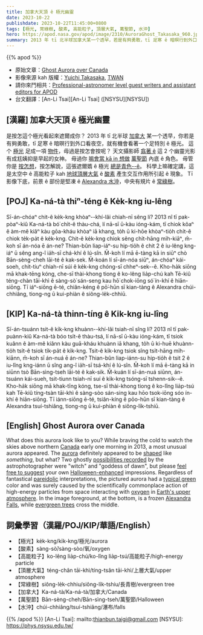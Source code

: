 ```yaml
---
title: 加拿大天頂 ê 極光幽靈
date: 2023-10-22
publishdate: 2023-10-22T11:45:00+0800
tags: [極光, 常綠樹, 酸素, 高能粒子, 頂層大氣, 萬聖節, 水沖]
hero: https://apod.nasa.gov/apod/image/2310/AuroraGhost_Takasaka_960.jpg
summary: 2013 年 tī 北半球加拿大某一个透早，若是有夠勇敢，tī 足寒 ê 暗暝行到外口看夜空，就有機會看著一个足特別 ê 極光。
---
```


{{% apod %}}

- 原始文章：[Ghost Aurora over Canada](https://apod.nasa.gov/apod/ap231022.html)
- 影像來源 kah 版權：[Yuichi Takasaka](http://www.blue-moon.ca/contact.html), [TWAN](https://twanight.org/profile/yuichi-takasaka/)
- 請你來鬥相共：[Professional-astronomer level guest writers and assistant editors for APOD](https://asterisk.apod.com/viewtopic.php?t=43388)
- 台文翻譯：[An-Li Tsai][An-Li Tsai] ([NSYSU][NSYSU])

## [漢羅] 加拿大天頂 ê 極光幽靈
是按怎這个極光看起來遮爾成你？
2013 年 tī 北半球 [加拿大][Canada] 某一个透早，你若是有夠勇敢，tī 足寒 ê 暗暝行到外口看夜空，就有機會看著一个足特別 ê 極光。
這个 [極光][aurora] 足成一項 [物件][shaped]，毋過是按怎會按呢？
天文攝影師 [翕著 ê][possibilities recorded] 這 2 个幽靈光影有成尪姨抑是早起的女神。
毋過你 [嘛會當 kā in 想做][feel free to suggest] [萬聖節][Halloween-enhanced] 內底 ê 角色。
毋管你是 [按怎想][pareidolic]，按怎解說，這張遮爾媠 ê 極光 [總是青色--ê][typical green]。
科學上嘛確定講，這是太空中 ê 高能粒子 kah [地球頂層大氣][Earth's upper atmosphere] ê [酸素][oxygen] 產生交互作用所引起 ê 現象。
Tī 影像下底，前景 ê 部份是堅凍 ê [Alexandra 水沖][Alexandra Falls]，中央有規片 ê [常綠樹][evergreen trees]。

## [POJ] Ka-ná-tà thiⁿ-téng ê Ke̍k-kng iu-lêng
Sī-án-chóaⁿ chit-ê ke̍k-kng khòaⁿ--khí-lâi chiah-nī sêng lí?
2013 nî tī pak-pòaⁿ-kiû Ka-ná-tà bó͘ chi̍t-ê thàu-chá, lí nā-sī ū-kàu ióng-kám, tī chiok kôaⁿ ê àm-mê kiâⁿ kàu gōa-kháu khòaⁿ iā khang, to̍h ū ki-hōe khòaⁿ-tio̍h chi̍t-ê chiok te̍k-pa̍t ê ke̍k-kng.
Chit-ê ke̍k-kng chiok sêng chi̍t-hāng mi̍h-kiāⁿ, m̄-koh sī án-nóa ē án-ne?
Thian-bûn liap-iáⁿ-su hip-tio̍h ê chit 2 ê iu-lêng kng-iáⁿ ū sêng ang-î ia̍h-sī chá-khí ê lú-sîn.
M̄-koh lí mā ē-tàng kā in siūⁿ chò Bān-sèng-cheh lāi-té ê kak-sek.
M̄-koán lí sī-án-nóa siūⁿ, án-chóaⁿ kái-soeh, chit-tiuⁿ chiah-nī súi ê ke̍k-kng chóng-sī chheⁿ-sek--ê.
Kho-ha̍k siōng mā khak-tēng kóng, che-sī thài-khong tiong ê ko-lêng lia̍p-chú kah Tē-kiû téng-chàn tāi-khì ê sàng-sò͘ sán-seng kau hō͘ chok-iōng só͘ ín-khí ê hiān-siōng.
Tī iáⁿ-siōng ē-té, chiân-kéng ê pō͘-hūn sī kian-tàng ê Alexandra chúi-chhiâng, tiong-ng ū kui-phiàn ê siông-le̍k-chhiū.

## [KIP] Ka-ná-tà thinn-tíng ê Ki̍k-kng iu-lîng
Sī-án-tsuánn tsit-ê ki̍k-kng khuànn--khí-lâi tsiah-nī sîng lí?
2013 nî tī pak-puànn-kiû Ka-ná-tà bóo tsi̍t-ê thàu-tsá, lí nā-sī ū-kàu ióng-kám, tī tsiok kuânn ê àm-mê kiânn kàu guā-kháu khuànn iā khang, to̍h ū ki-huē khuànn-tio̍h tsi̍t-ê tsiok ti̍k-pa̍t ê ki̍k-kng.
Tsit-ê ki̍k-kng tsiok sîng tsi̍t-hāng mi̍h-kiānn, m̄-koh sī án-nuá ē án-ne?
Thian-bûn liap-iánn-su hip-tio̍h ê tsit 2 ê iu-lîng kng-iánn ū sîng ang-î ia̍h-sī tsá-khí ê lú-sîn.
M̄-koh lí mā ē-tàng kā in siūnn tsò Bān-sìng-tseh lāi-té ê kak-sik.
M̄-kuán lí sī-án-nuá siūnn, án-tsuánn kái-sueh, tsit-tiunn tsiah-nī suí ê ki̍k-kng tsóng-sī tshenn-sik--ê.
Kho-ha̍k siōng mā khak-tīng kóng, tse-sī thài-khong tiong ê ko-lîng lia̍p-tsú kah Tē-kiû tíng-tsàn tāi-khì ê sàng-sòo sán-sing kau hōo tsok-iōng sóo ín-khí ê hiān-siōng.
Tī iánn-siōng ē-té, tsiân-kíng ê pōo-hūn sī kian-tàng ê Alexandra tsuí-tshiâng, tiong-ng ū kui-phiàn ê siông-li̍k-tshiū.

## [English] Ghost Aurora over Canada
What does this aurora look like to you?
While braving the cold to watch the skies above northern [Canada][Canada] early one morning in 2013, a most unusual aurora appeared.
The [aurora][aurora] definitely appeared to be [shaped][shaped] like _something_, but what?
Two ghostly [possibilities recorded][possibilities recorded] by the astrophotographer were "witch" and "goddess of dawn", but please [feel free to suggest][feel free to suggest] your own [Halloween-enhanced][Halloween-enhanced] impressions.
Regardless of fantastical [pareidolic][pareidolic] interpretations, the pictured aurora had a [typical green][typical green] color and was surely caused by the scientifically commonplace action of high-energy particles from space interacting with [oxygen][oxygen] in [Earth's upper atmosphere][Earth's upper atmosphere].
In the image foreground, at the bottom, is a frozen [Alexandra Falls][Alexandra Falls], while [evergreen trees][evergreen trees] cross the middle.

## 詞彙學習（漢羅/POJ/KIP/華語/English）
- 【極光】ke̍k-kng/ki̍k-kng/極光/aurora
- 【酸素】sàng-sò͘/sàng-sòo/氧/oxygen
- 【高能粒子】ko-lêng lia̍p-chú/ko-lîng lia̍p-tsú/高能粒子/high-energy particle
- 【頂層大氣】téng-chân tāi-khì/tíng-tsân tāi-khì/上層大氣/upper atmosphere
- 【常綠樹】siông-le̍k-chhiu/siông-li̍k-tshiu/長青樹/evergreen tree
- 【加拿大】Ka-ná-tà/Ka-ná-tà/加拿大/Canada
- 【萬聖節】Bān-sèng-cheh/Bān-sìng-tseh/萬聖節/Halloween
- 【水沖】chúi-chhiâng/tsuí-tshiâng/瀑布/falls

{{% /apod %}}
[An-Li Tsai]: mailto:thianbun.taigi@gmail.com
[NSYSU]: https://phys.nsysu.edu.tw/

[copyright]: https://apod.nasa.gov/apod/fap/lib/about_apod.html#srapply
[License]: https://creativecommons.org/licenses/by/2.0/

[Canada]:https://en.wikipedia.org/wiki/Canada
[aurora]:https://spaceplace.nasa.gov/aurora/en/
[shaped]:https://apod.nasa.gov/apod/ap161023.html
[possibilities recorded]:http://blue-moon.ca/2013feb.html
[feel free to suggest]:https://asterisk.apod.com/discuss_apod.php?date=231022
[Halloween-enhanced]:https://s-media-cache-ak0.pinimg.com/originals/b4/aa/bc/b4aabcab1b37ac44839687b434e1d938.jpg
[pareidolic]:https://en.wikipedia.org/wiki/Pareidolia
[typical green]:http://www.webexhibits.org/causesofcolor/4D.html
[oxygen]:http://periodic.lanl.gov/8.shtml
[Earth's upper atmosphere]:https://www.nasa.gov/image-article/earths-upper-atmosphere/
[Alexandra Falls]:https://www.youtube.com/watch?v=DioO92W6iaQ
[evergreen trees]:https://en.wikipedia.org/wiki/Evergreen
